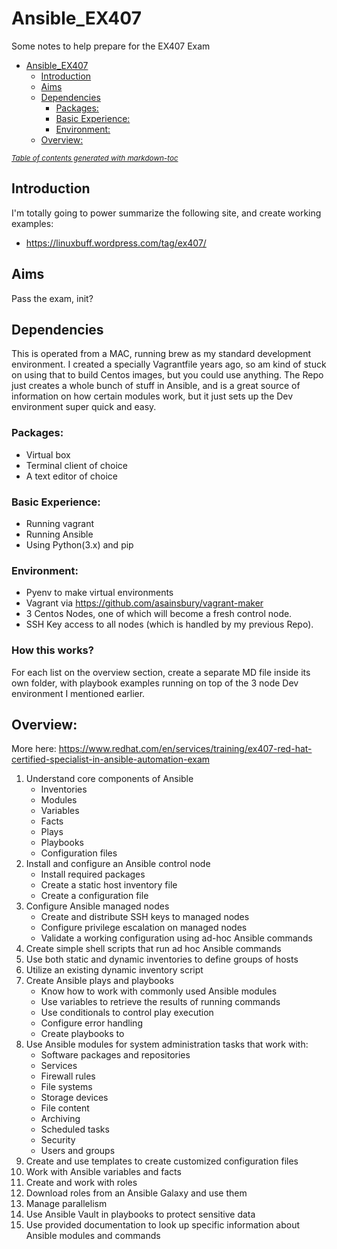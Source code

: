 # Ansible_EX407
Some notes to help prepare for the EX407 Exam

- [Ansible_EX407](#ansible-ex407)
  * [Introduction](#introduction)
  * [Aims](#aims)
  * [Dependencies](#dependencies)
    + [Packages:](#packages-)
    + [Basic Experience:](#basic-experience-)
    + [Environment:](#environment-)
  * [Overview:](#overview-)

<small><i><a href='http://ecotrust-canada.github.io/markdown-toc/'>Table of contents generated with markdown-toc</a></i></small>


## Introduction
I'm totally going to power summarize the following site, and create working examples:
- https://linuxbuff.wordpress.com/tag/ex407/

## Aims
Pass the exam, init?

## Dependencies
This is operated from a MAC, running brew as my standard development environment.
I created a specially Vagrantfile years ago, so am kind of stuck on using that to build Centos images, but you could use anything.
The Repo just creates a whole bunch of stuff in Ansible, and is a great source of information on how certain modules work, but it just sets up the Dev environment super quick and easy.

### Packages:
- Virtual box
- Terminal client of choice
- A text editor of choice


### Basic Experience:
- Running vagrant 
- Running Ansible
- Using Python(3.x) and pip 


### Environment:
- Pyenv to make virtual environments
- Vagrant via https://github.com/asainsbury/vagrant-maker
- 3 Centos Nodes, one of which will become a fresh control node.
- SSH Key access to all nodes (which is handled by my previous Repo).

### How this works?
For each list on the overview section, create a separate MD file inside its own folder, with playbook examples running on top of the 3 node Dev environment I mentioned earlier.

## Overview:
More here:
https://www.redhat.com/en/services/training/ex407-red-hat-certified-specialist-in-ansible-automation-exam

1. Understand core components of Ansible
	- Inventories
	- Modules
	- Variables
	- Facts
	- Plays
	- Playbooks
	- Configuration files
2. Install and configure an Ansible control node
	- Install required packages
	- Create a static host inventory file
	- Create a configuration file
3. Configure Ansible managed nodes
	- Create and distribute SSH keys to managed nodes
	- Configure privilege escalation on managed nodes
	- Validate a working configuration using ad-hoc Ansible commands
4. Create simple shell scripts that run ad hoc Ansible commands
5. Use both static and dynamic inventories to define groups of hosts
6. Utilize an existing dynamic inventory script
7. Create Ansible plays and playbooks
	- Know how to work with commonly used Ansible modules
	- Use variables to retrieve the results of running commands
	- Use conditionals to control play execution
	- Configure error handling
	- Create playbooks to
8. Use Ansible modules for system administration tasks that work with:
	- Software packages and repositories
	- Services
	- Firewall rules
	- File systems
	- Storage devices
	- File content
	- Archiving
	- Scheduled tasks
	- Security
	- Users and groups
9. Create and use templates to create customized configuration files
10. Work with Ansible variables and facts
11. Create and work with roles
12. Download roles from an Ansible Galaxy and use them
13. Manage parallelism
14. Use Ansible Vault in playbooks to protect sensitive data
15. Use provided documentation to look up specific information about Ansible modules and commands